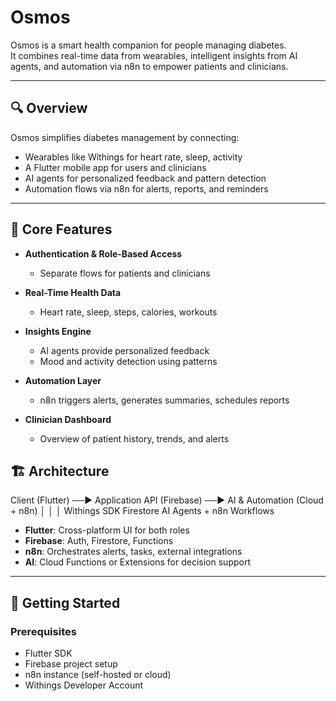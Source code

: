 # Osmos

Osmos is a smart health companion for people managing diabetes.  
It combines real-time data from wearables, intelligent insights from AI agents, and automation via n8n to empower patients and clinicians.

---

## 🔍 Overview

Osmos simplifies diabetes management by connecting:

- Wearables like Withings for heart rate, sleep, activity
- A Flutter mobile app for users and clinicians
- AI agents for personalized feedback and pattern detection
- Automation flows via n8n for alerts, reports, and reminders

---

## 🧠 Core Features

- **Authentication & Role-Based Access**
  - Separate flows for patients and clinicians

- **Real-Time Health Data**
  - Heart rate, sleep, steps, calories, workouts

- **Insights Engine**
  - AI agents provide personalized feedback
  - Mood and activity detection using patterns

- **Automation Layer**
  - n8n triggers alerts, generates summaries, schedules reports

- **Clinician Dashboard**
  - Overview of patient history, trends, and alerts

## 🏗️ Architecture
Client (Flutter) ──► Application API (Firebase) ──► AI & Automation (Cloud + n8n) │ │ │ Withings SDK Firestore AI Agents + n8n Workflows

- **Flutter**: Cross-platform UI for both roles
- **Firebase**: Auth, Firestore, Functions
- **n8n**: Orchestrates alerts, tasks, external integrations
- **AI**: Cloud Functions or Extensions for decision support

---

## 🚀 Getting Started

### Prerequisites

- Flutter SDK
- Firebase project setup
- n8n instance (self-hosted or cloud)
- Withings Developer Account

